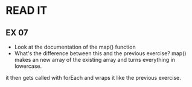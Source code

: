 # READ IT
## EX 07
* Look at the documentation of the map() function
* What's the difference between this and the previous exercise?
map() makes an new array of the existing array and turns everything in lowercase.

it then gets called with forEach and wraps it like the previous exercise.

